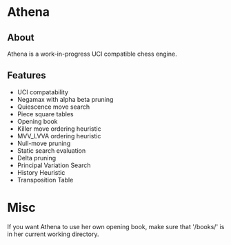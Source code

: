 # Athena

## About
Athena is a work-in-progress UCI compatible chess engine.

## Features
* UCI compatability
* Negamax with alpha beta pruning
* Quiescence move search
* Piece square tables
* Opening book
* Killer move ordering heuristic
* MVV_LVVA ordering heuristic
* Null-move pruning
* Static search evaluation
* Delta pruning
* Principal Variation Search
* History Heuristic
* Transposition Table

# Misc
If you want Athena to use her own opening book, make sure that '/books/' is in her current working directory.